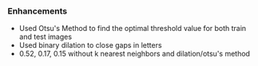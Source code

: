 ### Enhancements

- Used Otsu's Method to find the optimal threshold value for both train and test images
- Used binary dilation to close gaps in letters
- 0.52, 0.17, 0.15 without k nearest neighbors and dilation/otsu's method
